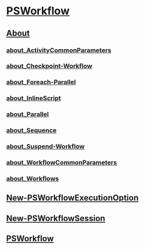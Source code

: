 #  [PSWorkflow](PSWorkflow.md)
##  [About](..\Microsoft.PowerShell.Core\About\About.md)
###  [about_ActivityCommonParameters](about/about_activitycommonparameters.md)
###  [about_Checkpoint-Workflow](about/about_checkpoint-workflow.md)
###  [about_Foreach-Parallel](about/about_foreach-parallel.md)
###  [about_InlineScript](about/about_inlinescript.md)
###  [about_Parallel](about/about_parallel.md)
###  [about_Sequence](about/about_sequence.md)
###  [about_Suspend-Workflow](about/about_suspend-workflow.md)
###  [about_WorkflowCommonParameters](about/about_workflowcommonparameters.md)
###  [about_Workflows](about/about_workflows.md)
##  [New-PSWorkflowExecutionOption](new-psworkflowexecutionoption.md)
##  [New-PSWorkflowSession](new-psworkflowsession.md)
##  [PSWorkflow](psworkflow.md)
